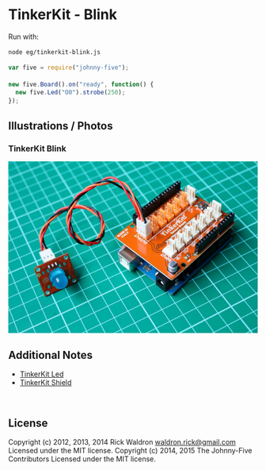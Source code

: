 <!--remove-start-->

# TinkerKit - Blink



Run with:
```bash
node eg/tinkerkit-blink.js
```

<!--remove-end-->

```javascript
var five = require("johnny-five");

new five.Board().on("ready", function() {
  new five.Led("O0").strobe(250);
});


```


## Illustrations / Photos


### TinkerKit Blink



![docs/images/tinkerkit-blink.png](images/tinkerkit-blink.png)  





## Additional Notes

- [TinkerKit Led](http://www.tinkerkit.com/led-red-10mm/)
- [TinkerKit Shield](http://www.tinkerkit.com/shield/)



&nbsp;

<!--remove-start-->

## License
Copyright (c) 2012, 2013, 2014 Rick Waldron <waldron.rick@gmail.com>
Licensed under the MIT license.
Copyright (c) 2014, 2015 The Johnny-Five Contributors
Licensed under the MIT license.

<!--remove-end-->
